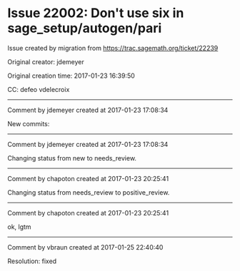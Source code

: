 # Issue 22002: Don't use six in sage_setup/autogen/pari

Issue created by migration from https://trac.sagemath.org/ticket/22239

Original creator: jdemeyer

Original creation time: 2017-01-23 16:39:50

CC:  defeo vdelecroix




---

Comment by jdemeyer created at 2017-01-23 17:08:34

New commits:


---

Comment by jdemeyer created at 2017-01-23 17:08:34

Changing status from new to needs_review.


---

Comment by chapoton created at 2017-01-23 20:25:41

Changing status from needs_review to positive_review.


---

Comment by chapoton created at 2017-01-23 20:25:41

ok, lgtm


---

Comment by vbraun created at 2017-01-25 22:40:40

Resolution: fixed
